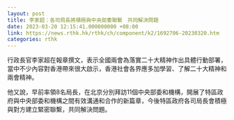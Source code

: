 ```yaml
---
layout: post
title: 李家超：各司局長將積極與中央部委聯繫　共同解決問題
date: 2023-03-20 12:15:41.000000000 +08:00
link: https://news.rthk.hk/rthk/ch/component/k2/1692706-20230320.htm
categories: rthk
---
```


行政長官李家超在報章撰文，表示全國兩會為落實二十大精神作出具體行動部署，當中不少內容對香港帶來很大啟示，香港社會各界應多加學習、了解二十大精神和兩會精神。

他又說，早前率領8名局長，在北京分別拜訪11個中央部委和機構，開展了特區政府與中央部委和機構之間有效溝通和合作的新篇章，今後特區政府各司局長會積極與對方建立緊密聯繫，共同解決問題。
